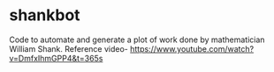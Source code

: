 # shankbot
Code to automate and generate a plot of work done by mathematician William Shank.
Reference video- https://www.youtube.com/watch?v=DmfxIhmGPP4&t=365s
